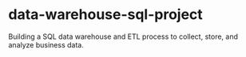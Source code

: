 # data-warehouse-sql-project
Building a SQL data warehouse and ETL process to collect, store, and analyze business data.
